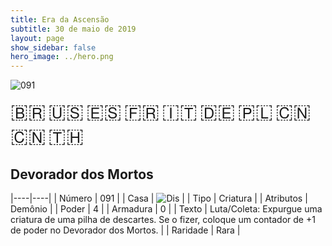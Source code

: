 ```yaml
---
title: Era da Ascensão
subtitle: 30 de maio de 2019
layout: page
show_sidebar: false
hero_image: ../hero.png
---
```


![091](https://mastervault-storage-prod.s3.amazonaws.com/media/card_front/pt/435_091_GFVX7F7G4C9Q_pt.png)

<span title="Português" style="font-size: 32px;cursor: pointer;" onclick="javascript:document.querySelector('img[alt=\'091\']').src=document.querySelector('img[alt=\'091\']').src.replace(/card_front\/[^/]+/, 'card_front/pt').replace(/_[^/.0-9]+\.png/, '_pt.png')">🇧🇷</span>
<span title="English" style="font-size: 32px;cursor: pointer;" onclick="javascript:document.querySelector('img[alt=\'091\']').src=document.querySelector('img[alt=\'091\']').src.replace(/card_front\/[^/]+/, 'card_front/en').replace(/_[^/.0-9]+\.png/, '_en.png')">🇺🇸</span>
<span title="Español" style="font-size: 32px;cursor: pointer;" onclick="javascript:document.querySelector('img[alt=\'091\']').src=document.querySelector('img[alt=\'091\']').src.replace(/card_front\/[^/]+/, 'card_front/es').replace(/_[^/.0-9]+\.png/, '_es.png')">🇪🇸</span>
<span title="Français" style="font-size: 32px;cursor: pointer;" onclick="javascript:document.querySelector('img[alt=\'091\']').src=document.querySelector('img[alt=\'091\']').src.replace(/card_front\/[^/]+/, 'card_front/fr').replace(/_[^/.0-9]+\.png/, '_fr.png')">🇫🇷</span>
<span title="Italiano" style="font-size: 32px;cursor: pointer;" onclick="javascript:document.querySelector('img[alt=\'091\']').src=document.querySelector('img[alt=\'091\']').src.replace(/card_front\/[^/]+/, 'card_front/it').replace(/_[^/.0-9]+\.png/, '_it.png')">🇮🇹</span>
<span title="Deutsche" style="font-size: 32px;cursor: pointer;" onclick="javascript:document.querySelector('img[alt=\'091\']').src=document.querySelector('img[alt=\'091\']').src.replace(/card_front\/[^/]+/, 'card_front/de').replace(/_[^/.0-9]+\.png/, '_de.png')">🇩🇪</span>
<span title="Polskie" style="font-size: 32px;cursor: pointer;" onclick="javascript:document.querySelector('img[alt=\'091\']').src=document.querySelector('img[alt=\'091\']').src.replace(/card_front\/[^/]+/, 'card_front/pl').replace(/_[^/.0-9]+\.png/, '_pl.png')">🇵🇱</span>
<span title="简体中文" style="font-size: 32px;cursor: pointer;" onclick="javascript:document.querySelector('img[alt=\'091\']').src=document.querySelector('img[alt=\'091\']').src.replace(/card_front\/[^/]+/, 'card_front/zh-hans').replace(/_[^/.0-9]+\.png/, '_zh-hans.png')">🇨🇳</span>
<span title="繁體中文" style="font-size: 32px;cursor: pointer;" onclick="javascript:document.querySelector('img[alt=\'091\']').src=document.querySelector('img[alt=\'091\']').src.replace(/card_front\/[^/]+/, 'card_front/zh-hant').replace(/_[^/.0-9]+\.png/, '_zh-hant.png')">🇨🇳</span>
<span title="ไทย" style="font-size: 32px;cursor: pointer;" onclick="javascript:document.querySelector('img[alt=\'091\']').src=document.querySelector('img[alt=\'091\']').src.replace(/card_front\/[^/]+/, 'card_front/th').replace(/_[^/.0-9]+\.png/, '_th.png')">🇹🇭</span>

## Devorador dos Mortos

|----|----|
| Número | 091 |
| Casa | ![Dis](https://archonarcana.com/images/thumb/e/e8/Dis.png/22px-Dis.png "Dis") |
| Tipo | Criatura |
| Atributos | Demônio |
| Poder | 4 |
| Armadura | 0 |
| Texto | Luta/Coleta: Expurgue uma criatura de uma pilha de descartes. Se o fizer, coloque um contador de +1 de poder no Devorador dos Mortos. |
| Raridade | Rara |
